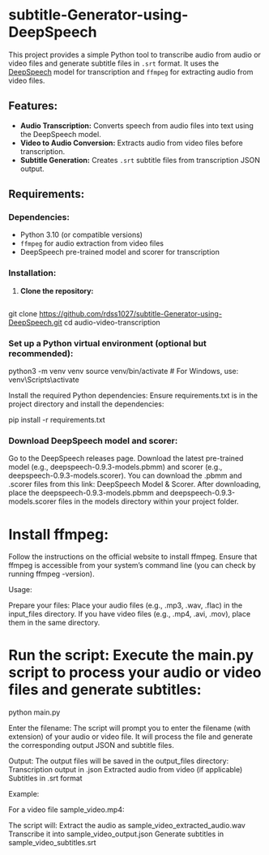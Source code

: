 # subtitle-Generator-using-DeepSpeech

This project provides a simple Python tool to transcribe audio from audio or video files and generate subtitle files in `.srt` format. It uses the [DeepSpeech](https://github.com/mozilla/DeepSpeech) model for transcription and `ffmpeg` for extracting audio from video files.

## Features:
- **Audio Transcription:** Converts speech from audio files into text using the DeepSpeech model.
- **Video to Audio Conversion:** Extracts audio from video files before transcription.
- **Subtitle Generation:** Creates `.srt` subtitle files from transcription JSON output.

## Requirements:

### Dependencies:
- Python 3.10 (or compatible versions)
- `ffmpeg` for audio extraction from video files
- DeepSpeech pre-trained model and scorer for transcription

### Installation:
1. **Clone the repository:**
   ```bash
  git clone https://github.com/rdss1027/subtitle-Generator-using-DeepSpeech.git
   cd audio-video-transcription

### Set up a Python virtual environment (optional but recommended):

python3 -m venv venv
source venv/bin/activate  # For Windows, use: venv\Scripts\activate

Install the required Python dependencies: Ensure requirements.txt is in the project directory and install the dependencies:

pip install -r requirements.txt

### Download DeepSpeech model and scorer:

  Go to the DeepSpeech releases page.
    Download the latest pre-trained model (e.g., deepspeech-0.9.3-models.pbmm) and scorer (e.g., deepspeech-0.9.3-models.scorer).
        You can download the .pbmm and .scorer files from this link: DeepSpeech Model & Scorer.
    After downloading, place the deepspeech-0.9.3-models.pbmm and deepspeech-0.9.3-models.scorer files in the models directory within your project folder.


# Install ffmpeg:
  Follow the instructions on the official website to install ffmpeg.
   Ensure that ffmpeg is accessible from your system’s command line (you can check by running ffmpeg -version).

Usage:

  Prepare your files:
        Place your audio files (e.g., .mp3, .wav, .flac) in the input_files directory.
        If you have video files (e.g., .mp4, .avi, .mov), place them in the same directory.

# Run the script: Execute the main.py script to process your audio or video files and generate subtitles:

  python main.py

  Enter the filename: The script will prompt you to enter the filename (with extension) of your audio or video file. It will process the file and generate the corresponding output JSON and subtitle files.

  Output: The output files will be saved in the output_files directory:
        Transcription output in .json
        Extracted audio from video (if applicable)
        Subtitles in .srt format

Example:

For a video file sample_video.mp4:

  The script will:
        Extract the audio as sample_video_extracted_audio.wav
        Transcribe it into sample_video_output.json
        Generate subtitles in sample_video_subtitles.srt
